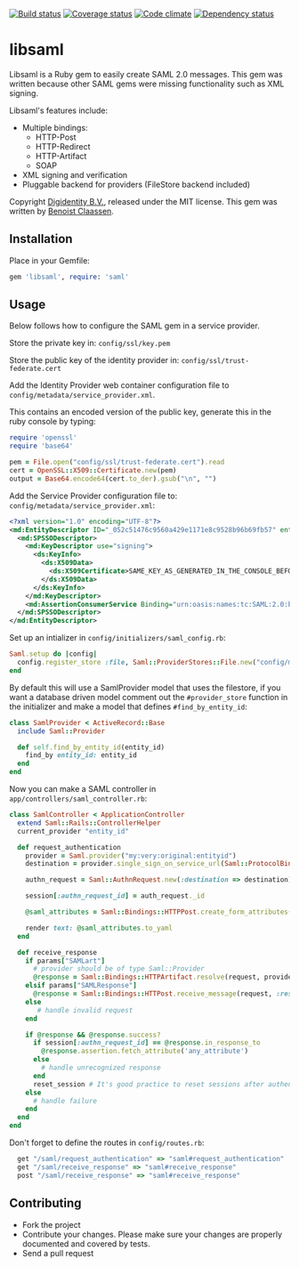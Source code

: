 [![Build status](https://travis-ci.org/digidentity/libsaml.png?branch=master)](https://travis-ci.org/digidentity/libsaml)
[![Coverage status](https://coveralls.io/repos/digidentity/libsaml/badge.png)](https://coveralls.io/r/digidentity/libsaml)
[![Code climate](https://codeclimate.com/github/digidentity/libsaml.png)](https://codeclimate.com/github/digidentity/libsaml)
[![Dependency status](https://gemnasium.com/digidentity/libsaml.png)](https://coveralls.io/r/digidentity/libsaml)

# libsaml

Libsaml is a Ruby gem to easily create SAML 2.0 messages. This gem was written because other SAML gems were missing functionality such as XML signing.

Libsaml's features include:

- Multiple bindings:
    - HTTP-Post
    - HTTP-Redirect
    - HTTP-Artifact
    - SOAP
- XML signing and verification
- Pluggable backend for providers (FileStore backend included)

Copyright [Digidentity B.V.](https://www.digidentity.eu/), released under the MIT license. This gem was written by [Benoist Claassen](https://github.com/benoist).

## Installation

Place in your Gemfile:

```ruby
gem 'libsaml', require: 'saml'
```

## Usage

Below follows how to configure the SAML gem in a service provider.

Store the private key in:
`config/ssl/key.pem`

Store the public key of the identity provider in:
`config/ssl/trust-federate.cert`

Add the Identity Provider web container configuration file to `config/metadata/service_provider.xml`.

This contains an encoded version of the public key, generate this in the ruby console by typing:

```ruby
require 'openssl'
require 'base64'

pem = File.open("config/ssl/trust-federate.cert").read
cert = OpenSSL::X509::Certificate.new(pem)
output = Base64.encode64(cert.to_der).gsub("\n", "")
```

Add the Service Provider configuration file to: `config/metadata/service_provider.xml`:

```xml
<?xml version="1.0" encoding="UTF-8"?>
<md:EntityDescriptor ID="_052c51476c9560a429e1171e8c9528b96b69fb57" entityID="my:very:original:entityid" xmlns:ds="http://www.w3.org/2000/09/xmldsig#" xmlns:md="urn:oasis:names:tc:SAML:2.0:metadata">
  <md:SPSSODescriptor>
    <md:KeyDescriptor use="signing">
      <ds:KeyInfo>
        <ds:X509Data>
          <ds:X509Certificate>SAME_KEY_AS_GENERATED_IN_THE_CONSOLE_BEFORE</ds:X509Certificate>
        </ds:X509Data>
      </ds:KeyInfo>
    </md:KeyDescriptor>
    <md:AssertionConsumerService Binding="urn:oasis:names:tc:SAML:2.0:bindings:HTTP-Post" Location="http://localhost:3000/saml/receive_response" index="0" isDefault="true"/>
  </md:SPSSODescriptor>
</md:EntityDescriptor>
```

Set up an intializer in `config/initializers/saml_config.rb`:

```ruby
Saml.setup do |config|
  config.register_store :file, Saml::ProviderStores::File.new("config/metadata", "config/ssl/key.pem"), default: true
end
```

By default this will use a SamlProvider model that uses the filestore, if you want a database driven model comment out the `#provider_store` function in the initializer and make a model that defines `#find_by_entity_id`:

```ruby
class SamlProvider < ActiveRecord::Base
  include Saml::Provider

  def self.find_by_entity_id(entity_id)
    find_by entity_id: entity_id
  end
end
```


Now you can make a SAML controller in `app/controllers/saml_controller.rb`:

```ruby
class SamlController < ApplicationController
  extend Saml::Rails::ControllerHelper
  current_provider "entity_id"

  def request_authentication
    provider = Saml.provider("my:very:original:entityid")
    destination = provider.single_sign_on_service_url(Saml::ProtocolBindings::HTTP_POST)

    authn_request = Saml::AuthnRequest.new(:destination => destination)

    session[:authn_request_id] = auth_request._id

    @saml_attributes = Saml::Bindings::HTTPPost.create_form_attributes(authn_request)

    render text: @saml_attributes.to_yaml
  end

  def receive_response
    if params["SAMLart"]
      # provider should be of type Saml::Provider
      @response = Saml::Bindings::HTTPArtifact.resolve(request, provider.artifact_resolution_service_url)
    elsif params["SAMLResponse"]
      @response = Saml::Bindings::HTTPost.receive_message(request, :response)
    else
       # handle invalid request
    end

    if @response && @response.success?
      if session[:authn_request_id] == @response.in_response_to
        @response.assertion.fetch_attribute('any_attribute')
      else
        # handle unrecognized response
      end
      reset_session # It's good practice to reset sessions after authenticating to mitigate session fixation attacks
    else
      # handle failure
    end
  end
end
```

Don't forget to define the routes in `config/routes.rb`:

```ruby
  get "/saml/request_authentication" => "saml#request_authentication"
  get "/saml/receive_response" => "saml#receive_response"
  post "/saml/receive_response" => "saml#receive_response"
```

## Contributing

- Fork the project
- Contribute your changes. Please make sure your changes are properly documented and covered by tests.
- Send a pull request
